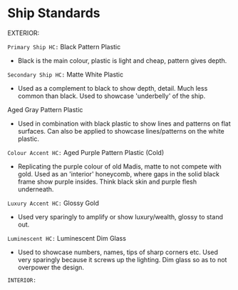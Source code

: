 # Ship Standards

EXTERIOR:

`Primary Ship HC:`
Black Pattern Plastic
- Black is the main colour, plastic is light and cheap, pattern gives depth.

`Secondary Ship HC:`
Matte White Plastic
- Used as a complement to black to show depth, detail. Much less common than black. Used to showcase 'underbelly' of the ship.

Aged Gray Pattern Plastic
- Used in combination with black plastic to show lines and patterns on flat surfaces. Can also be applied to showcase lines/patterns on the white plastic.

`Colour Accent HC:`
Aged Purple Pattern Plastic (Cold) 
- Replicating the purple colour of old Madis, matte to not compete with gold. Used as an 'interior' honeycomb, where gaps in the solid black frame show purple insides. Think black skin and purple flesh underneath.

`Luxury Accent HC:`
Glossy Gold
- Used very sparingly to amplify or show luxury/wealth, glossy to stand out.

`Luminescent HC:`
Luminescent Dim Glass
- Used to showcase numbers, names, tips of sharp corners etc. Used very sparingly because it screws up the lighting. Dim glass so as to not overpower the design.

`INTERIOR:`